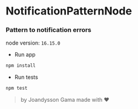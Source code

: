 # NotificationPatternNode

### Pattern to notification errors

node version: `16.15.0`

- Run app
```bash
npm install
```

- Run tests
```bash
npm test
```

> by Joandysson Gama made with ❤️
